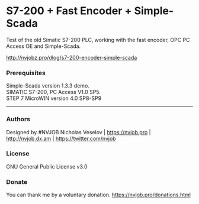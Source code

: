 # S7-200 + Fast Encoder + Simple-Scada

Test of the old Simatic S7-200 PLC, working with the fast encoder, OPC PC Access OE and Simple-Scada.

http://nvjobz.pro/dlog/s7-200-encoder-simple-scada

### Prerequisites

Simple-Scada version 1.3.3 demo.<br>
SIMATIC S7-200, PC Access V1.0 SP5.<br>
STEP 7 MicroWIN version 4.0 SP8-SP9

------------------------------------

### Authors
Designed by #NVJOB Nicholas Veselov | https://nvjob.pro | http://nvjob.dx.am | https://twitter.com/nvjob

### License
GNU General Public License v3.0

### Donate
You can thank me by a voluntary donation. https://nvjob.pro/donations.html
